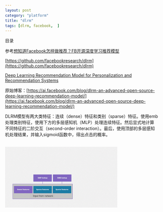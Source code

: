 ```yaml
---
layout: post
category: "platform"
title: "dlrm"
tags: [dlrm, facebook,  ]
---
```


目录

<!-- TOC -->


<!-- /TOC -->

参考[想知道Facebook怎样做推荐？FB开源深度学习推荐模型](https://mp.weixin.qq.com/s?__biz=MzA3MzI4MjgzMw==&mid=2650765233&idx=4&sn=3542b0b86ec78a81fef75feb39f2dfac&chksm=871ab3cfb06d3ad9999ed019ae623fff59db8ea77881bfc908f3d41432e8d7c9f0d56b7b58c6&scene=0&xtrack=1&pass_ticket=g0RhlU91yTm4YwdL6HxxS6fDU%2FNvWsf8uqd5BGk9%2Fewn4u2UU5gMclDp6uVTk%2Bm3#rd)

[https://github.com/facebookresearch/dlrm](https://github.com/facebookresearch/dlrm)

[Deep Learning Recommendation Model for Personalization and Recommendation Systems](https://arxiv.org/abs/1906.00091)

原始博客：[https://ai.facebook.com/blog/dlrm-an-advanced-open-source-deep-learning-recommendation-model/](https://ai.facebook.com/blog/dlrm-an-advanced-open-source-deep-learning-recommendation-model/)

DLRM模型有两大类特征：连续（dense）特征和类别（sparse）特征。使用emb处理类别特征，使用下方的多层感知机（MLP）处理连续特征。然后显式地计算不同特征的二阶交互（second-order interaction）。最后，使用顶部的多层感知机处理结果，并输入sigmoid函数中，得出点击的概率。

<html>
<br/>
<img src='../assets/dlrm.gif' style='max-height: 200px'/>
<br/>
</html>


